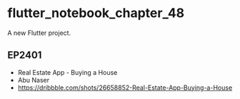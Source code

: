 # flutter_notebook_chapter_48

A new Flutter project.

## EP2401

- Real Estate App - Buying a House
- Abu Naser
- https://dribbble.com/shots/26658852-Real-Estate-App-Buying-a-House

<img src="https://cdn.dribbble.com/userupload/45284542/file/cbe28921bce0e3ecd845247ccd7f9528.png?resize=1905x1429&vertical=center" alt="">
